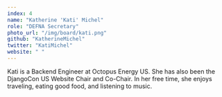 ```yaml
---
index: 4
name: "Katherine 'Kati' Michel"
role: "DEFNA Secretary"
photo_url: "/img/board/kati.png"
github: "KatherineMichel"
twitter: "KatiMichel"
website: " "
---
```


Kati is a Backend Engineer at Octopus Energy US. She has also been the DjangoCon US Website Chair and Co-Chair. In her free time, she enjoys traveling, eating good food, and listening to music. 
